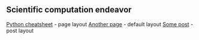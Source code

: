 ## Scientific computation endeavor

[Python cheatsheet](2017-02-17-python-cheatsheet) - page layout
[Another page](another-page) - default layout
[Some post](another-page) - post layout



